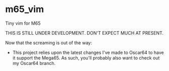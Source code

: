 # m65_vim
Tiny vim for M65 

THIS IS STILL UNDER DEVELOPMENT. DON'T EXPECT MUCH AT PRESENT. 

Now that the screaming is out of the way: 
- This project relies upon the latest changes I've made to Oscar64 to have it support the Mega65. As such, you'll probably also want to check out my Oscar64 branch.
